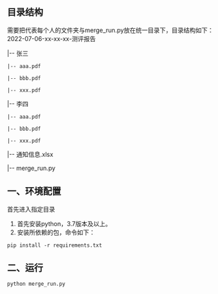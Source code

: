 ## 目录结构

需要把代表每个人的文件夹与merge_run.py放在统一目录下，目录结构如下：
2022-07-06-xx-xx-xx-测评报告

|-- 张三

    |-- aaa.pdf

    |-- bbb.pdf

    |-- xxx.pdf

|-- 李四

    |-- aaa.pdf

    |-- bbb.pdf

    |-- xxx.pdf

|-- 通知信息.xlsx

|-- merge_run.py

## 一、环境配置

首先进入指定目录

1. 首先安装python，3.7版本及以上。
2. 安装所依赖的包，命令如下：

```shell
pip install -r requirements.txt
```

## 二、运行

```python
python merge_run.py
```
